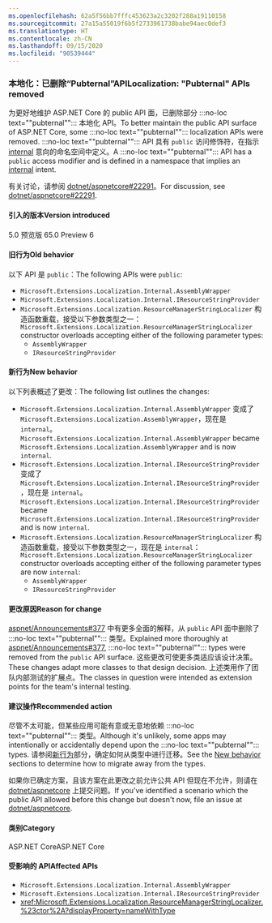 ```yaml
---
ms.openlocfilehash: 62a5f56bb7fffc453623a2c3202f288a19110158
ms.sourcegitcommit: 27a15a55019f6b5f2733961738babe94aec0def3
ms.translationtype: HT
ms.contentlocale: zh-CN
ms.lasthandoff: 09/15/2020
ms.locfileid: "90539444"
---
```

### <a name="localization-pubternal-apis-removed"></a><span data-ttu-id="0d9fd-101">本地化：已删除“Pubternal”API</span><span class="sxs-lookup"><span data-stu-id="0d9fd-101">Localization: "Pubternal" APIs removed</span></span>

<span data-ttu-id="0d9fd-102">为更好地维护 ASP.NET Core 的 public API 面，已删除部分 :::no-loc text="\"pubternal\""::: 本地化 API。</span><span class="sxs-lookup"><span data-stu-id="0d9fd-102">To better maintain the public API surface of ASP.NET Core, some :::no-loc text="\"pubternal\""::: localization APIs were removed.</span></span> <span data-ttu-id="0d9fd-103">:::no-loc text="\"pubternal\""::: API 具有 `public` 访问修饰符，在指示 [internal](../../../../docs/csharp/language-reference/keywords/internal.md) 意向的命名空间中定义。</span><span class="sxs-lookup"><span data-stu-id="0d9fd-103">A :::no-loc text="\"pubternal\""::: API has a `public` access modifier and is defined in a namespace that implies an [internal](../../../../docs/csharp/language-reference/keywords/internal.md) intent.</span></span>

<span data-ttu-id="0d9fd-104">有关讨论，请参阅 [dotnet/aspnetcore#22291](https://github.com/dotnet/aspnetcore/issues/22291)。</span><span class="sxs-lookup"><span data-stu-id="0d9fd-104">For discussion, see [dotnet/aspnetcore#22291](https://github.com/dotnet/aspnetcore/issues/22291).</span></span>

#### <a name="version-introduced"></a><span data-ttu-id="0d9fd-105">引入的版本</span><span class="sxs-lookup"><span data-stu-id="0d9fd-105">Version introduced</span></span>

<span data-ttu-id="0d9fd-106">5.0 预览版 6</span><span class="sxs-lookup"><span data-stu-id="0d9fd-106">5.0 Preview 6</span></span>

#### <a name="old-behavior"></a><span data-ttu-id="0d9fd-107">旧行为</span><span class="sxs-lookup"><span data-stu-id="0d9fd-107">Old behavior</span></span>

<span data-ttu-id="0d9fd-108">以下 API 是 `public`：</span><span class="sxs-lookup"><span data-stu-id="0d9fd-108">The following APIs were `public`:</span></span>

- `Microsoft.Extensions.Localization.Internal.AssemblyWrapper`
- `Microsoft.Extensions.Localization.Internal.IResourceStringProvider`
- <span data-ttu-id="0d9fd-109">`Microsoft.Extensions.Localization.ResourceManagerStringLocalizer` 构造函数重载，接受以下参数类型之一：</span><span class="sxs-lookup"><span data-stu-id="0d9fd-109">`Microsoft.Extensions.Localization.ResourceManagerStringLocalizer` constructor overloads accepting either of the following parameter types:</span></span>
  - `AssemblyWrapper`
  - `IResourceStringProvider`

#### <a name="new-behavior"></a><span data-ttu-id="0d9fd-110">新行为</span><span class="sxs-lookup"><span data-stu-id="0d9fd-110">New behavior</span></span>

<span data-ttu-id="0d9fd-111">以下列表概述了更改：</span><span class="sxs-lookup"><span data-stu-id="0d9fd-111">The following list outlines the changes:</span></span>

- <span data-ttu-id="0d9fd-112">`Microsoft.Extensions.Localization.Internal.AssemblyWrapper` 变成了 `Microsoft.Extensions.Localization.AssemblyWrapper`，现在是 `internal`。</span><span class="sxs-lookup"><span data-stu-id="0d9fd-112">`Microsoft.Extensions.Localization.Internal.AssemblyWrapper` became `Microsoft.Extensions.Localization.AssemblyWrapper` and is now `internal`.</span></span>
- <span data-ttu-id="0d9fd-113">`Microsoft.Extensions.Localization.Internal.IResourceStringProvider` 变成了 `Microsoft.Extensions.Localization.Internal.IResourceStringProvider`，现在是 `internal`。</span><span class="sxs-lookup"><span data-stu-id="0d9fd-113">`Microsoft.Extensions.Localization.Internal.IResourceStringProvider` became `Microsoft.Extensions.Localization.Internal.IResourceStringProvider` and is now `internal`.</span></span>
- <span data-ttu-id="0d9fd-114">`Microsoft.Extensions.Localization.ResourceManagerStringLocalizer` 构造函数重载，接受以下参数类型之一，现在是 `internal`：</span><span class="sxs-lookup"><span data-stu-id="0d9fd-114">`Microsoft.Extensions.Localization.ResourceManagerStringLocalizer` constructor overloads accepting either of the following parameter types are now `internal`:</span></span>
  - `AssemblyWrapper`
  - `IResourceStringProvider`

#### <a name="reason-for-change"></a><span data-ttu-id="0d9fd-115">更改原因</span><span class="sxs-lookup"><span data-stu-id="0d9fd-115">Reason for change</span></span>

<span data-ttu-id="0d9fd-116">[aspnet/Announcements#377](https://github.com/aspnet/Announcements/issues/377#issue-473651882) 中有更多全面的解释，从 `public` API 面中删除了 :::no-loc text="\"pubternal\""::: 类型。</span><span class="sxs-lookup"><span data-stu-id="0d9fd-116">Explained more thoroughly at [aspnet/Announcements#377](https://github.com/aspnet/Announcements/issues/377#issue-473651882), :::no-loc text="\"pubternal\""::: types were removed from the `public` API surface.</span></span> <span data-ttu-id="0d9fd-117">这些更改可使更多类适应该设计决策。</span><span class="sxs-lookup"><span data-stu-id="0d9fd-117">These changes adapt more classes to that design decision.</span></span> <span data-ttu-id="0d9fd-118">上述类用作了团队内部测试的扩展点。</span><span class="sxs-lookup"><span data-stu-id="0d9fd-118">The classes in question were intended as extension points for the team's internal testing.</span></span>

#### <a name="recommended-action"></a><span data-ttu-id="0d9fd-119">建议操作</span><span class="sxs-lookup"><span data-stu-id="0d9fd-119">Recommended action</span></span>

<span data-ttu-id="0d9fd-120">尽管不太可能，但某些应用可能有意或无意地依赖 :::no-loc text="\"pubternal\""::: 类型。</span><span class="sxs-lookup"><span data-stu-id="0d9fd-120">Although it's unlikely, some apps may intentionally or accidentally depend upon the :::no-loc text="\"pubternal\""::: types.</span></span> <span data-ttu-id="0d9fd-121">请参阅[新行为](#new-behavior)部分，确定如何从类型中进行迁移。</span><span class="sxs-lookup"><span data-stu-id="0d9fd-121">See the [New behavior](#new-behavior) sections to determine how to migrate away from the types.</span></span>

<span data-ttu-id="0d9fd-122">如果你已确定方案，且该方案在此更改之前允许公共 API 但现在不允许，则请在 [dotnet/aspnetcore](https://github.com/dotnet/aspnetcore/issues) 上提交问题。</span><span class="sxs-lookup"><span data-stu-id="0d9fd-122">If you've identified a scenario which the public API allowed before this change but doesn't now, file an issue at [dotnet/aspnetcore](https://github.com/dotnet/aspnetcore/issues).</span></span>

#### <a name="category"></a><span data-ttu-id="0d9fd-123">类别</span><span class="sxs-lookup"><span data-stu-id="0d9fd-123">Category</span></span>

<span data-ttu-id="0d9fd-124">ASP.NET Core</span><span class="sxs-lookup"><span data-stu-id="0d9fd-124">ASP.NET Core</span></span>

#### <a name="affected-apis"></a><span data-ttu-id="0d9fd-125">受影响的 API</span><span class="sxs-lookup"><span data-stu-id="0d9fd-125">Affected APIs</span></span>

- `Microsoft.Extensions.Localization.Internal.AssemblyWrapper`
- `Microsoft.Extensions.Localization.Internal.IResourceStringProvider`
- <xref:Microsoft.Extensions.Localization.ResourceManagerStringLocalizer.%23ctor%2A?displayProperty=nameWithType>

<!--

#### Affected APIs

- `T:Microsoft.Extensions.Localization.Internal.AssemblyWrapper`
- `T:Microsoft.Extensions.Localization.Internal.IResourceStringProvider`
- `Overload:Microsoft.Extensions.Localization.ResourceManagerStringLocalizer.#ctor`

-->
